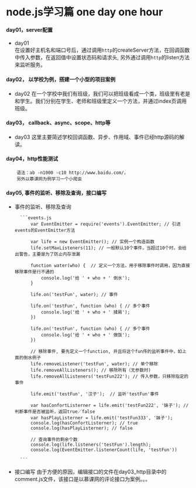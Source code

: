 node.js学习篇  one day one hour
====
#### day01，server配置
* day01 <br>
        在设置好主机名和端口号后，通过调用`http`的createServer方法，在回调函数中传入参数，在返回值中设置状态码和请求头,
    另外通过调用`http`的listen方法来监听服务。
#### day02， 以学校为例，搭建一个小型的项目案例
* day02
        在一个学校中我们有班级，我们可以把班级看成一个类，班级里有老是和学生。我们分别在学生、老师和班级里定义一个方法，并通过index页调用班级。

#### day03， callback、async、scope、http等
* day03
        这里主要简述学校回调函数、异步、作用域、事件已经http源码的解读。

#### day04，http性能测试
        语法：ab -n1000 -c10 http://www.baidu.com/，
        另外以慕课网为例学习一个小爬虫

#### day05, 事件的监听、移除及查询，接口编写
* 事件的监听、移除及查询

        ```events.js
            var EventEmitter = require('events').EventEmitter; // 引进events的EventEmitter方法

            var life = new EventEmitter(); // 实例一个构造函数
            life.setMaxListeners(11); // 一般默认10个事件，当超过10个时，会给出警告，主要是为了防止内存泄漏

            function water(who) {  // 定义一个方法，用于移除事件时调用，因为直接移除事件是行不通的
                console.log('给 ' + who + ' 倒水');
            }

            life.on('testFun', water); // 事件

            life.on('testFun', function (who) { // 多个事件
                console.log('给 ' + who + ' 揉肩');
            })

            life.on('testFun', function (who) { // 多个事件
                console.log('给 ' + who + ' 做饭');
            })

            // 移除事件, 要先定义一个function, 并且将这个fun传的监听事件中，如上面的倒水例子
            life.removeListener('testFun', water); // 单个移除
            life.removeAllListeners(); // 移除所有（无参数时)
            life.removeAllListeners('testFun222'); // 传入参数，只移除指定的事件

            life.emit('testFun', '汉子');  // 监听'testFun'事件

            var hasConfortListerner = life.emit('testFun222', '妹子'); // 判断事件是否被监听，返回true／false
            var hasPlayListerner = life.emit('testFun333', '妹子');
            console.log(hasConfortListerner); // true
            console.log(hasPlayListerner); // false

            // 查询事件的剩余个数
            console.log(life.listeners('testFun').length);
            console.log(EventEmitter.listenerCount(life, 'testFun'))

        ```
* 接口编写
        由于方便的原因，编辑接口的文件在day03_http目录中的comment.js文件，该接口是以慕课网的评论接口为案例。。。



